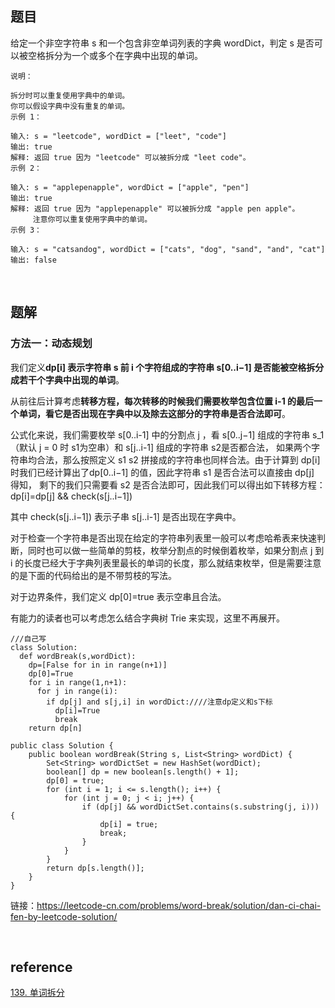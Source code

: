## 题目
给定一个非空字符串 s 和一个包含非空单词列表的字典 wordDict，判定 s 是否可以被空格拆分为一个或多个在字典中出现的单词。
```
说明：

拆分时可以重复使用字典中的单词。
你可以假设字典中没有重复的单词。
示例 1：

输入: s = "leetcode", wordDict = ["leet", "code"]
输出: true
解释: 返回 true 因为 "leetcode" 可以被拆分成 "leet code"。
示例 2：

输入: s = "applepenapple", wordDict = ["apple", "pen"]
输出: true
解释: 返回 true 因为 "applepenapple" 可以被拆分成 "apple pen apple"。
     注意你可以重复使用字典中的单词。
示例 3：

输入: s = "catsandog", wordDict = ["cats", "dog", "sand", "and", "cat"]
输出: false
```

&nbsp;
## 题解
### 方法一：动态规划
我们定义**dp[i] 表示字符串 s 前 i 个字符组成的字符串 s[0..i−1] 是否能被空格拆分成若干个字典中出现的单词**。

从前往后计算考虑**转移方程，每次转移的时候我们需要枚举包含位置 i-1 的最后一个单词，看它是否出现在字典中以及除去这部分的字符串是否合法即可**。

公式化来说，我们需要枚举 s[0..i-1] 中的分割点 j ，看 s[0..j−1] 组成的字符串 s_1（默认 j = 0 时 s1为空串）和 s[j..i-1] 组成的字符串 s2是否都合法，
如果两个字符串均合法，那么按照定义 s1 s2 拼接成的字符串也同样合法。由于计算到 dp[i] 时我们已经计算出了dp[0..i−1] 的值，因此字符串 s1 是否合法可以直接由 dp[j] 得知，
剩下的我们只需要看 s2 是否合法即可，因此我们可以得出如下转移方程：  
dp[i]=dp[j] && check(s[j..i−1])

其中 check(s[j..i−1]) 表示子串 s[j..i-1] 是否出现在字典中。

对于检查一个字符串是否出现在给定的字符串列表里一般可以考虑哈希表来快速判断，同时也可以做一些简单的剪枝，枚举分割点的时候倒着枚举，如果分割点 j 到 i 的长度已经大于字典列表里最长的单词的长度，那么就结束枚举，但是需要注意的是下面的代码给出的是不带剪枝的写法。

对于边界条件，我们定义 dp[0]=true 表示空串且合法。

有能力的读者也可以考虑怎么结合字典树 Trie 来实现，这里不再展开。
```
///自己写
class Solution:
  def wordBreak(s,wordDict):
    dp=[False for in in range(n+1)]
    dp[0]=True
    for i in range(1,n+1):
      for j in range(i):
        if dp[j] and s[j,i] in wordDict:////注意dp定义和s下标
          dp[i]=True
          break
    return dp[n]
```
```
public class Solution {
    public boolean wordBreak(String s, List<String> wordDict) {
        Set<String> wordDictSet = new HashSet(wordDict);
        boolean[] dp = new boolean[s.length() + 1];
        dp[0] = true;
        for (int i = 1; i <= s.length(); i++) {
            for (int j = 0; j < i; j++) {
                if (dp[j] && wordDictSet.contains(s.substring(j, i))) {
                    dp[i] = true;
                    break;
                }
            }
        }
        return dp[s.length()];
    }
}
```

链接：https://leetcode-cn.com/problems/word-break/solution/dan-ci-chai-fen-by-leetcode-solution/


&nbsp;
## reference
[139. 单词拆分](https://leetcode-cn.com/problems/word-break/)

